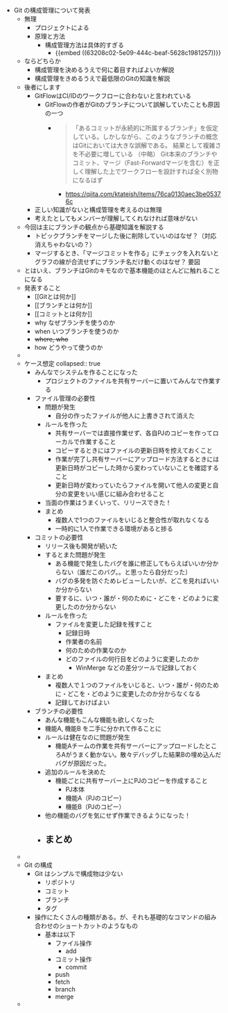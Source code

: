 - Git の構成管理について発表
	- 無理
		- プロジェクトによる
		- 原理と方法
			- 構成管理方法は具体的すぎる
				- {{embed ((63208c02-5e09-444c-beaf-5628c1981257))}}
	- ならどちらか
		- 構成管理を決めるうえで何に着目すればよいか解説
		- 構成管理をきめるうえで最低限のGitの知識を解説
	- 後者にします
		- GitFlowはCI/IDのワークフローに合わないと言われている
			- GitFlowの作者がGitのブランチについて誤解していたことも原因の一つ
				- > 「あるコミットが永続的に所属するブランチ」を仮定している。しかしながら、このようなブランチの概念はGitにおいては大きな誤解である。
				  結果として複雑さを不必要に増している
				  （中略）
				  Git本来のブランチやコミット、マージ（Fast-Forwardマージを含む）を正しく理解した上でワークフローを設計すれば全く別物になるはず
					- https://qiita.com/ktateish/items/76ca0130aec3be05376c
		- 正しい知識がないと構成管理を考えるのは無理
		- 考えたとしてもメンバーが理解してくれなければ意味がない
	- 今回は主にブランチの観点から基礎知識を解説する
		- トピックブランチをマージした後に削除していいのはなぜ？（対応消えちゃわないの？）
		- マージするとき、「マージコミットを作る」にチェックを入れないとグラフの線が合流せずにブランチ名だけ動くのはなぜ？
		  要図
	- とはいえ、ブランチはGitのキモなので基本機能のほとんどに触れることになる
	- 発表すること
		- [[Gitとは何か]]
		- [[ブランチとは何か]]
		- [[コミットとは何か]]
		- why なぜブランチを使うのか
		- when いつブランチを使うのか
		- ~~where, who~~
		- how どうやって使うのか
	-
	- ケース想定
	  collapsed:: true
		- みんなでシステムを作ることになった
			- プロジェクトのファイルを共有サーバーに置いてみんなで作業する
		- ファイル管理の必要性
			- 問題が発生
				- 自分の作ったファイルが他人に上書きされて消えた
			- ルールを作った
				- 共有サーバーでは直接作業せず、各自PJのコピーを作ってローカルで作業すること
				- コピーするときにはファイルの更新日時を控えておくこと
				- 作業が完了し共有サーバーにアップロード方法するときには更新日時がコピーした時から変わっていないことを確認すること
				- 更新日時が変わっていたらファイルを開いて他人の変更と自分の変更をいい感じに組み合わせること
			- 当面の作業はうまくいって、リリースできた！
			- まとめ
				- 複数人で1つのファイルをいじると整合性が取れなくなる
				- 一時的に1人で作業できる環境があると捗る
		- コミットの必要性
			- リリース後も開発が続いた
			- するとまた問題が発生
				- ある機能で発生したバグを誰に修正してもらえばいいか分からない（誰だこのバグ。。と思ったら自分だった）
				- バグの多発を防ぐためレビューしたいが、どこを見ればいいか分からない
				- 要するに、いつ・誰が・何のために・どこを・どのように変更したのか分からない
			- ルールを作った
				- ファイルを変更した記録を残すこと
					- 記録日時
					- 作業者の名前
					- 何のための作業なのか
					- どのファイルの何行目をどのように変更したのか
						- WinMerge などの差分ツールで記録しておく
			- まとめ
				- 複数人で１つのファイルをいじると、いつ・誰が・何のために・どこを・どのように変更したのか分からなくなる
				- 記録しておけばよい
		- ブランチの必要性
			- あんな機能もこんな機能も欲しくなった
			- 機能A, 機能B を二手に分かれて作ることに
			- ルールは健在なのに問題が発生
				- 機能Aチームの作業を共有サーバーにアップロードしたところAがうまく動かない。散々デバッグした結果Bの埋め込んだバグが原因だった。
			- 追加のルールを決めた
				- 機能ごとに共有サーバー上にPJのコピーを作成すること
					- PJ本体
					- 機能A（PJのコピー）
					- 機能B（PJのコピー）
			- 他の機能のバグを気にせず作業できるようになった！
			- まとめ
				-
	-
	- Git の構成
		- Git はシンプルで構成物は少ない
			- リポジトリ
			- コミット
			- ブランチ
			- タグ
		- 操作にたくさんの種類がある。が、それも基礎的なコマンドの組み合わせのショートカットのようなもの
			- 基本は以下
				- ファイル操作
					- add
				- コミット操作
					- commit
				- push
				- fetch
				- branch
				- merge
	-